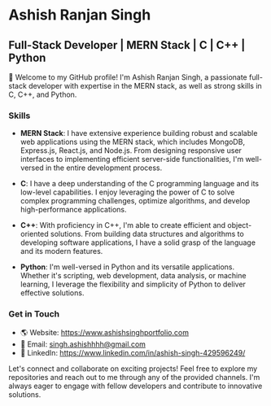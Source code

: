 # Ashish Ranjan Singh

## Full-Stack Developer | MERN Stack | C | C++ | Python

👋 Welcome to my GitHub profile! I'm Ashish Ranjan Singh, a passionate full-stack developer with expertise in the MERN stack, as well as strong skills in C, C++, and Python.

### Skills

- **MERN Stack**: I have extensive experience building robust and scalable web applications using the MERN stack, which includes MongoDB, Express.js, React.js, and Node.js. From designing responsive user interfaces to implementing efficient server-side functionalities, I'm well-versed in the entire development process.

- **C**: I have a deep understanding of the C programming language and its low-level capabilities. I enjoy leveraging the power of C to solve complex programming challenges, optimize algorithms, and develop high-performance applications.

- **C++**: With proficiency in C++, I'm able to create efficient and object-oriented solutions. From building data structures and algorithms to developing software applications, I have a solid grasp of the language and its modern features.

- **Python**: I'm well-versed in Python and its versatile applications. Whether it's scripting, web development, data analysis, or machine learning, I leverage the flexibility and simplicity of Python to deliver effective solutions.


### Get in Touch

- 🌎 Website: https://www.ashishsinghportfolio.com
- 📧 Email: singh.ashishhhh@gmail.com
- 💼 LinkedIn: https://www.linkedin.com/in/ashish-singh-429596249/

Let's connect and collaborate on exciting projects! Feel free to explore my repositories and reach out to me through any of the provided channels. I'm always eager to engage with fellow developers and contribute to innovative solutions.

